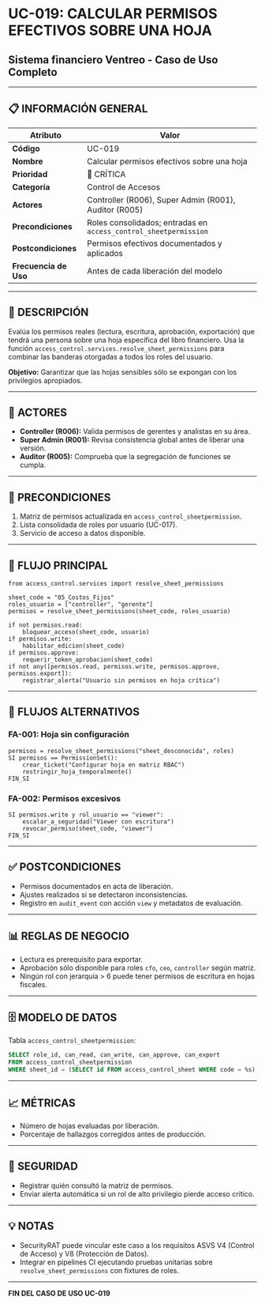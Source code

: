 # UC-019: CALCULAR PERMISOS EFECTIVOS SOBRE UNA HOJA

## Sistema financiero Ventreo - Caso de Uso Completo

---

## 📋 INFORMACIÓN GENERAL

|Atributo|Valor|
|---|---|
|**Código**|UC-019|
|**Nombre**|Calcular permisos efectivos sobre una hoja|
|**Prioridad**|🔴 CRÍTICA|
|**Categoría**|Control de Accesos|
|**Actores**|Controller (R006), Super Admin (R001), Auditor (R005)|
|**Precondiciones**|Roles consolidados; entradas en `access_control_sheetpermission`|
|**Postcondiciones**|Permisos efectivos documentados y aplicados|
|**Frecuencia de Uso**|Antes de cada liberación del modelo|

---

## 🎯 DESCRIPCIÓN

Evalúa los permisos reales (lectura, escritura, aprobación, exportación) que tendrá una persona sobre una hoja específica del libro financiero. Usa la función `access_control.services.resolve_sheet_permissions` para combinar las banderas otorgadas a todos los roles del usuario.

**Objetivo:** Garantizar que las hojas sensibles sólo se expongan con los privilegios apropiados.

---

## 👥 ACTORES

- **Controller (R006):** Valida permisos de gerentes y analistas en su área.
- **Super Admin (R001):** Revisa consistencia global antes de liberar una versión.
- **Auditor (R005):** Comprueba que la segregación de funciones se cumpla.

---

## 📝 PRECONDICIONES

1. Matriz de permisos actualizada en `access_control_sheetpermission`.
2. Lista consolidada de roles por usuario (UC-017).
3. Servicio de acceso a datos disponible.

---

## 🔄 FLUJO PRINCIPAL

```pseudocode
from access_control.services import resolve_sheet_permissions

sheet_code = "05_Costos_Fijos"
roles_usuario = ["controller", "gerente"]
permisos = resolve_sheet_permissions(sheet_code, roles_usuario)

if not permisos.read:
    bloquear_acceso(sheet_code, usuario)
if permisos.write:
    habilitar_edicion(sheet_code)
if permisos.approve:
    requerir_token_aprobacion(sheet_code)
if not any([permisos.read, permisos.write, permisos.approve, permisos.export]):
    registrar_alerta("Usuario sin permisos en hoja crítica")
```

---

## 🔀 FLUJOS ALTERNATIVOS

### FA-001: Hoja sin configuración

```pseudocode
permisos = resolve_sheet_permissions("sheet_desconocida", roles)
SI permisos == PermissionSet():
    crear_ticket("Configurar hoja en matriz RBAC")
    restringir_hoja_temporalmente()
FIN_SI
```

### FA-002: Permisos excesivos

```pseudocode
SI permisos.write y rol_usuario == "viewer":
    escalar_a_seguridad("Viewer con escritura")
    revocar_permiso(sheet_code, "viewer")
FIN_SI
```

---

## ✅ POSTCONDICIONES

- Permisos documentados en acta de liberación.
- Ajustes realizados si se detectaron inconsistencias.
- Registro en `audit_event` con acción `view` y metadatos de evaluación.

---

## 📊 REGLAS DE NEGOCIO

- Lectura es prerequisito para exportar.
- Aprobación sólo disponible para roles `cfo`, `ceo`, `controller` según matriz.
- Ningún rol con jerarquía > 6 puede tener permisos de escritura en hojas fiscales.

---

## 🗄️ MODELO DE DATOS

Tabla `access_control_sheetpermission`:

```sql
SELECT role_id, can_read, can_write, can_approve, can_export
FROM access_control_sheetpermission
WHERE sheet_id = (SELECT id FROM access_control_sheet WHERE code = %s);
```

---

## 📈 MÉTRICAS

- Número de hojas evaluadas por liberación.
- Porcentaje de hallazgos corregidos antes de producción.

---

## 🔐 SEGURIDAD

- Registrar quién consultó la matriz de permisos.
- Enviar alerta automática si un rol de alto privilegio pierde acceso crítico.

---

## 💡 NOTAS

- SecurityRAT puede vincular este caso a los requisitos ASVS V4 (Control de Acceso) y V8 (Protección de Datos).
- Integrar en pipelines CI ejecutando pruebas unitarias sobre `resolve_sheet_permissions` con fixtures de roles.

---

**FIN DEL CASO DE USO UC-019**
